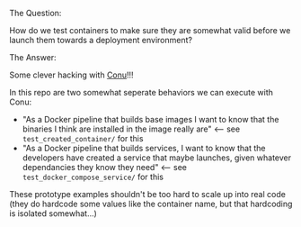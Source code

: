 The Question:

How do we test containers to make sure they are somewhat valid before we launch them towards a deployment environment?

The Answer:

Some clever hacking with [Conu]( https://conu.readthedocs.io/en/latest/index.html)!!!

In this repo are two somewhat seperate behaviors we can execute with Conu:

  * "As a Docker pipeline that builds base images I want to know that the binaries I think are installed in the image really are" <-- see `test_created_container/` for this
  * "As a Docker pipeline that builds services, I want to know that the developers have created a service that maybe launches, given whatever dependancies they know they need" <-- see `test_docker_compose_service/` for this

These prototype examples shouldn't be too hard to scale up into real code (they do hardcode some values like the container name, but that hardcoding is isolated somewhat...)
